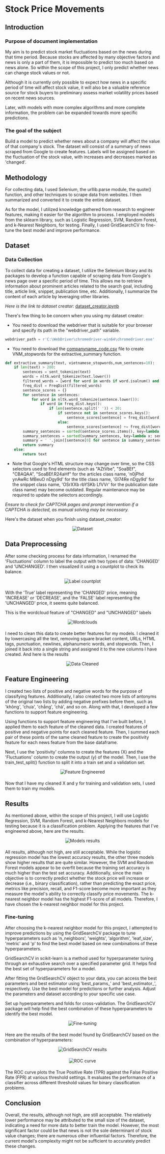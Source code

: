 # **Stock Price Movements**

## **Introduction**
### **Purpose of document implementation**
My aim is to predict stock market fluctuations based on the news during that time period. Because stocks are affected by many objective factors and news is only a part of them, it is impossible to predict too much based on news alone. So within the scope of this project, I only predict whether news can change stock values or not.

Although it is currently only possible to expect how news in a specific period of time will affect stock value, it will also be a valuable reference source for stock buyers to preliminary assess market volatility prices based on recent news sources. 

Later, with models with more complex algorithms and more complete information, the problem can be expanded towards more specific predictions.

### **The goal of the subject**
Build a model to predict whether news about a company will affect the value of that company's stock. The dataset will consist of a summary of news scraped from Google to create features. Labels will be assigned based on the fluctuation of the stock value, with increases and decreases marked as 'changed'.

## **Methodology**
For collecting data, I used Selenium, the urllib.parse module, the quote() function, and other techniques to scrape data from websites. I then summarized and converted it to create the entire dataset.

As for the model, I utilized knowledge gathered from research to engineer features, making it easier for the algorithm to process. I employed models from the sklearn library, such as Logistic Regression, SVM, Random Forest, and k-Nearest Neighbors, for testing. Finally, I used GridSearchCV to fine-tune the best model and improve performance.

## **Dataset**
### **Data Collection**
To collect data for creating a dataset, I utilize the Selenium library and its packages to develop a function capable of scraping data from Google's news page over a specific period of time. This allows me to retrieve information about prominent articles related to the search goal, including title, article link, snippet, publication time, etc. Additionally, I summarize the content of each article by leveraging other libraries.

*Here is the link to dataset creator:* [dataset_creator.ipynb](dataset_creator.ipynb)

There's few thing to be concern when you using my dataset creator:
-   You need to download the webdriver that is suitable for your browser and specify its path in the "webdriver_path" variable.
```python
webdriver_path = r'C:\WebDriver\chromedriver-win64\chromedriver.exe'
```
-   You need to download the [companyname_code.csv](companyname_code.csv) file to create VNM_stopwords for the extractive_summary function.
```python
def extractive_summary(text, vietnamese_stopwords,num_sentences=10):
    if len(text) > 200:
        sentences = sent_tokenize(text)
        words = nltk.word_tokenize(text.lower())
        filtered_words = [word for word in words if word.isalnum() and word not in vietnamese_stopwords]
        freq_dist = FreqDist(filtered_words)
        sentence_scores = {}
        for sentence in sentences:
            for word in nltk.word_tokenize(sentence.lower()):
                if word in freq_dist.keys():
                    if len(sentence.split(' ')) < 30:
                        if sentence not in sentence_scores.keys():
                            sentence_scores[sentence] = freq_dist[word]
                        else:
                            sentence_scores[sentence] += freq_dist[word]
        summary_sentences = sorted(sentence_scores.items(), key=lambda x: x[1], reverse=True)[:num_sentences]
        summary_sentences = sorted(summary_sentences, key=lambda x: sentences.index(x[0]))
        summary = ' '.join([sentence[0] for sentence in summary_sentences])
        return summary
    else:
        return text
```
-   Note that Google's HTML structure may change over time, so the CSS selectors used to find elements (such as "AZtVbe", "SoaBEf", "CBAQAA", "SoaBEf.R24aHf" for the articles class name, 'n0jPhd ynAwRc MBeuO nDgy9d' for the title class name, 'GI74Re nDgy9d' for the snippet class name, 'OSrXXb rbYSKb LfVVr' for the publication date class name) may become outdated. Regular maintenance may be required to update the selectors accordingly.

*Ensure to check for CAPTCHA pages and prompt intervention if a CAPTCHA is detected, as manual solving may be necessary.*

Here's the dataset when you finish using dataset_creator:

<div style="text-align:center; margin-bottom:20px;">
    <img src="Images\10.Dataset.png" alt="Dataset">
</div>

## **Data Preprocessing**
After some checking process for data information, I renamed the 'Fluctuations' column to label the output with two types of data: 'CHANGED' and 'UNCHANGED'. I then visualized it using a countplot to check its balance.

<div style="text-align:center; margin-bottom:20px;">
    <img src="Images\14.Fluctuations_visualization.png" alt="Label countplot">
</div>

With the 'True' label representing the 'CHANGED' price, meaning 'INCREASE' or 'DECREASE', and the 'FALSE' label representing the 'UNCHANGED' price, it seems quite balanced.

This is the wordcloud feature of "CHANGED" and "UNCHANGED" labels

<div style="text-align:center; margin-bottom:20px;">
    <img src="Images\15.Wordclouds.png" alt="Wordclouds">
</div>

I need to clean this data to create better features for my models. I cleaned it by lowercasing all the text, removing square bracket content, URLs, HTML tags, punctuation, newlines, alphanumeric words, and stopwords. Then, I joined it back into a single string and assigned it to the new columns I have created. And here is the results

<div style="text-align:center; margin-bottom:20px;">
    <img src="Images\18.Cleaning_result.png" alt="Data Cleaned">
</div>

## **Feature Engineering**
I created two lists of positive and negative words for the purpose of classifying features. Additionally, I also created two more lists of antonyms of the original two lists by adding negative prefixes before them, such as 'không', 'chưa', 'chẳng', 'chả', and so on. Along with that, I developed a few functions to support feature engineering.

Using functions to support feature engineering that I've built before, I applied them to each feature of the cleaned data. I created features of positive and negative points for each cleaned feature. Then, I summed each pair of these points of the same cleaned feature to create the positivity feature for each news feature from the base dataframe.

Next, I use the 'positivity' columns to create the features (X) and the 'Fluctuations' column to create the output (y) of the model. Then, I use the train_test_split() function to split it into a train set and a validation set.

<div style="text-align:center; margin-bottom:20px;">
    <img src="Images\20.positivity_each_feature.png" alt="Feature Engineered">
</div>

Now that I have my cleaned X and y for training and validation sets, I used them to train my models.

## **Results**
As mentioned above, within the scope of this project, I will use Logistic Regression, SVM, Random Forest, and k-Nearest Neighbors models for testing because it is a classification problem. Applying the features that I've engineered above, here are the results.

<div style="text-align:center; margin-bottom:20px;">
    <img src="Images\21.Results_of_models.png" alt="Models results">
</div>

All results, although not high, are still acceptable. While the logistic regression model has the lowest accuracy results, the other three models show higher results that are quite similar. However, the SVM and Random Forest models appear to be overfit because the training set accuracy is much higher than the test set accuracy. Additionally, since the main objective is to correctly predict whether the stock price will increase or decrease (i.e., binary classification), rather than predicting the exact price, metrics like precision, recall, and F1-score become more important as they measure the model's ability to correctly classify price movements. The k-nearest neighbor model has the highest F1-score of all models. Therefore, I have chosen the k-nearest neighbor model for this project.

### **Fine-tuning**
After choosing the k-nearest neighbor model for this project, I attempted to improve predictions by using the GridSearchCV package to tune hyperparameters such as 'n_neighbors', 'weights', 'algorithm', 'leaf_size', 'metric' and 'p' to find the best model based on new combinations of these hyperparameters.

GridSearchCV in scikit-learn is a method used for hyperparameter tuning through an exhaustive search over a specified parameter grid. It helps find the best set of hyperparameters for a model.

After fitting the GridSearchCV object to your data, you can access the best parameters and best estimator using 'best_params_' and 'best_estimator_', respectively. Use the best model for predictions or further analysis. Adjust the parameters and dataset according to your specific use case.

Set up hyperparameters and folds for cross-validation. The GridSearchCV package will help find the best combination of these hyperparameters to identify the best model.

<div style="text-align:center; margin-bottom:20px;">
    <img src="Images\22.GridSearchCV_setup.png" alt="Fine-tuning">
</div>

Here are the results of the best model found by GridSearchCV based on the combination of hyperparameters:

<div style="text-align:center; margin-bottom:20px;">
    <img src="Images\23.Results_after_tune.png" alt="GridSearchCV results">
</div>

<div style="text-align:center; margin-bottom:20px;">
    <img src="Images\24.Final_ROC_curve.png" alt="ROC curve">
</div>

The ROC curve plots the True Positive Rate (TPR) against the False Positive Rate (FPR) at various threshold settings. It evaluates the performance of a classifier across different threshold values for binary classification problems.

## **Conclusion**
Overall, the results, although not high, are still acceptable. The relatively lower performance may be attributed to the small size of the dataset, indicating a need for more data to better train the model. However, the most significant factor could be that news is not the sole determinant of stock value changes; there are numerous other influential factors. Therefore, the current model's complexity might not be sufficient to accurately predict these changes.